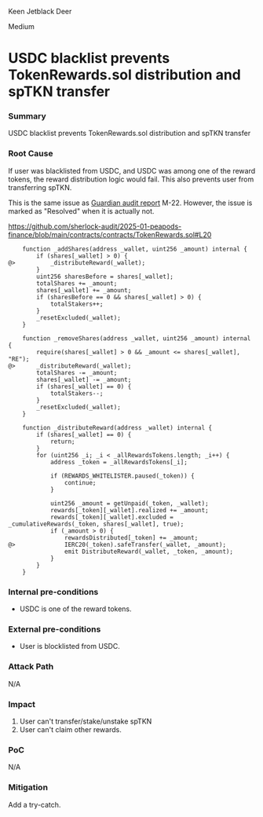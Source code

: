 Keen Jetblack Deer

Medium

# USDC blacklist prevents TokenRewards.sol distribution and spTKN transfer


### Summary

USDC blacklist prevents TokenRewards.sol distribution and spTKN transfer

### Root Cause

If user was blacklisted from USDC, and USDC was among one of the reward tokens, the reward distribution logic would fail. This also prevents user from transferring spTKN.

This is the same issue as [Guardian audit report](https://sherlock-files.ams3.digitaloceanspaces.com/additional_resources/peapods_lvf_Guardian_report.pdf) M-22. However, the issue is marked as "Resolved" when it is actually not.

https://github.com/sherlock-audit/2025-01-peapods-finance/blob/main/contracts/contracts/TokenRewards.sol#L20

```solidity
    function _addShares(address _wallet, uint256 _amount) internal {
        if (shares[_wallet] > 0) {
@>          _distributeReward(_wallet);
        }
        uint256 sharesBefore = shares[_wallet];
        totalShares += _amount;
        shares[_wallet] += _amount;
        if (sharesBefore == 0 && shares[_wallet] > 0) {
            totalStakers++;
        }
        _resetExcluded(_wallet);
    }

    function _removeShares(address _wallet, uint256 _amount) internal {
        require(shares[_wallet] > 0 && _amount <= shares[_wallet], "RE");
@>      _distributeReward(_wallet);
        totalShares -= _amount;
        shares[_wallet] -= _amount;
        if (shares[_wallet] == 0) {
            totalStakers--;
        }
        _resetExcluded(_wallet);
    }

    function _distributeReward(address _wallet) internal {
        if (shares[_wallet] == 0) {
            return;
        }
        for (uint256 _i; _i < _allRewardsTokens.length; _i++) {
            address _token = _allRewardsTokens[_i];

            if (REWARDS_WHITELISTER.paused(_token)) {
                continue;
            }

            uint256 _amount = getUnpaid(_token, _wallet);
            rewards[_token][_wallet].realized += _amount;
            rewards[_token][_wallet].excluded = _cumulativeRewards(_token, shares[_wallet], true);
            if (_amount > 0) {
                rewardsDistributed[_token] += _amount;
@>              IERC20(_token).safeTransfer(_wallet, _amount);
                emit DistributeReward(_wallet, _token, _amount);
            }
        }
    }
```

### Internal pre-conditions

- USDC is one of the reward tokens.

### External pre-conditions

- User is blocklisted from USDC.

### Attack Path

N/A

### Impact

1. User can't transfer/stake/unstake spTKN
2. User can't claim other rewards.

### PoC

N/A

### Mitigation

Add a try-catch.